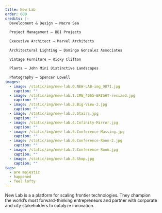 ```yaml
---
title: New Lab
order: 600
credits: |-
  Development & Design – Macro Sea  
    
  Project Management – DBI Projects  
    
  Executive Architect – Marvel Architects  
    
  Architectural Lighting – Domingo Gonzalez Associates  
    
  Vintage Furniture – Ricky Clifton  
    
  Plants – John Mini Distinctive Landscapes  
    
  Photography – Spencer Lowell
images:
  - image: /static/img/new-lab.0.NEW-LAB-img_9871.jpg
    caption: ""
  - image: /static/img/new-lab.1.IMG_4065-BRIGHT-resized.jpg
    caption: ""
  - image: /static/img/new-lab.2.Big-View-2.jpg
    caption: ""
  - image: /static/img/new-lab.3.Stairs.jpg
    caption: ""
  - image: /static/img/new-lab.4.Infinity-Mirror.jpg
    caption: ""
  - image: /static/img/new-lab.5.Conference-Massing.jpg
    caption: ""
  - image: /static/img/new-lab.6.Conference-Room-2.jpg
    caption: ""
  - image: /static/img/new-lab.7.Conference-Room.jpg
    caption: ""
  - image: /static/img/new-lab.8.Shop.jpg
    caption: ""
tags:
  - are majestic
  - happened
  - feel lofty
---
```

New Lab is a a platform for scaling frontier technologies. They champion the world’s most forward-thinking entrepreneurs and partner with corporate and city stakeholders to catalyze innovation.

